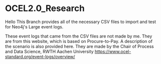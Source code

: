 # OCEL2.0_Research
Hello
This Branch provides all of the necessary CSV files to import and test for Neo4j's Large event logs. 


These event logs that came from the CSV files are not made by me.
They are from this website, which is based on Procure-to-Pay.
A description of the scenario is also provided here. 
They are made by the Chair of Process and Data Science, RWTH Aachen University
https://www.ocel-standard.org/event-logs/overview/



